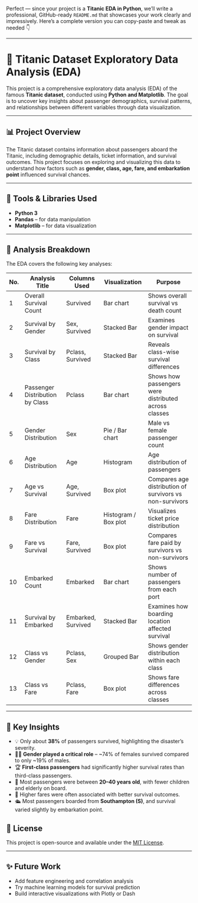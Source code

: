 Perfect — since your project is a **Titanic EDA in Python**, we’ll write a professional, GitHub-ready `README.md` that showcases your work clearly and impressively.
Here’s a complete version you can copy-paste and tweak as needed 👇

---

# 🚢 Titanic Dataset Exploratory Data Analysis (EDA)

This project is a comprehensive exploratory data analysis (EDA) of the famous **Titanic dataset**, conducted using **Python and Matplotlib**. The goal is to uncover key insights about passenger demographics, survival patterns, and relationships between different variables through data visualization.

---

## 📊 Project Overview

The Titanic dataset contains information about passengers aboard the Titanic, including demographic details, ticket information, and survival outcomes.
This project focuses on exploring and visualizing this data to understand how factors such as **gender, class, age, fare, and embarkation point** influenced survival chances.

---

## 🧰 Tools & Libraries Used

* **Python 3**
* **Pandas** – for data manipulation
* **Matplotlib** – for data visualization

---

## 📁 Analysis Breakdown

The EDA covers the following key analyses:

| No. | Analysis Title                  | Columns Used       | Visualization        | Purpose                                                 |
| --- | ------------------------------- | ------------------ | -------------------- | ------------------------------------------------------- |
| 1   | Overall Survival Count          | Survived           | Bar chart            | Shows overall survival vs death count                   |
| 2   | Survival by Gender              | Sex, Survived      | Stacked Bar          | Examines gender impact on survival                      |
| 3   | Survival by Class               | Pclass, Survived   | Stacked Bar          | Reveals class-wise survival differences                 |
| 4   | Passenger Distribution by Class | Pclass             | Bar chart            | Shows how passengers were distributed across classes    |
| 5   | Gender Distribution             | Sex                | Pie / Bar chart      | Male vs female passenger count                          |
| 6   | Age Distribution                | Age                | Histogram            | Age distribution of passengers                          |
| 7   | Age vs Survival                 | Age, Survived      | Box plot             | Compares age distribution of survivors vs non-survivors |
| 8   | Fare Distribution               | Fare               | Histogram / Box plot | Visualizes ticket price distribution                    |
| 9   | Fare vs Survival                | Fare, Survived     | Box plot             | Compares fare paid by survivors vs non-survivors        |
| 10  | Embarked Count                  | Embarked           | Bar chart            | Shows number of passengers from each port               |
| 11  | Survival by Embarked            | Embarked, Survived | Stacked Bar          | Examines how boarding location affected survival        |
| 12  | Class vs Gender                 | Pclass, Sex        | Grouped Bar          | Shows gender distribution within each class             |
| 13  | Class vs Fare                   | Pclass, Fare       | Box plot             | Shows fare differences across classes                   |

---

## 📌 Key Insights

* 💡 Only about **38%** of passengers survived, highlighting the disaster’s severity.
* 👩‍🦱 **Gender played a critical role** – \~74% of females survived compared to only \~19% of males.
* 🏆 **First-class passengers** had significantly higher survival rates than third-class passengers.
* 🧒 Most passengers were between **20–40 years old**, with fewer children and elderly on board.
* 💸 Higher fares were often associated with better survival outcomes.
* 🛳️ Most passengers boarded from **Southampton (S)**, and survival varied slightly by embarkation point.

## 📜 License

This project is open-source and available under the [MIT License](LICENSE).

---

## ✨ Future Work

* Add feature engineering and correlation analysis
* Try machine learning models for survival prediction
* Build interactive visualizations with Plotly or Dash


